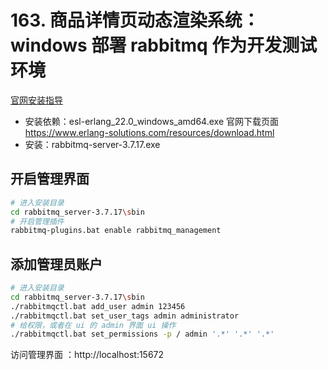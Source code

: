 # 163. 商品详情页动态渲染系统：windows 部署 rabbitmq 作为开发测试环境
[官网安装指导](https://www.rabbitmq.com/install-windows.html#installer)

- 安装依赖：esl-erlang_22.0_windows_amd64.exe
  官网下载页面 https://www.erlang-solutions.com/resources/download.html
- 安装：rabbitmq-server-3.7.17.exe

## 开启管理界面

```bash
# 进入安装目录
cd rabbitmq_server-3.7.17\sbin
# 开启管理插件
rabbitmq-plugins.bat enable rabbitmq_management
```

## 添加管理员账户

```bash
# 进入安装目录
cd rabbitmq_server-3.7.17\sbin
./rabbitmqctl.bat add_user admin 123456
./rabbitmqctl.bat set_user_tags admin administrator
# 给权限，或者在 ui 的 admin 界面 ui 操作
./rabbitmqctl.bat set_permissions -p / admin '.*' '.*' '.*'
```

访问管理界面 ：http://localhost:15672
